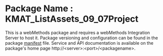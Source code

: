 # Package Name : KMAT_ListAssets_09_07Project
This is a webMethods package and requires a webMethods Integration Server to host it. Package versioning and configuration can be found in the package [manifest](./KMAT_ListAssets_09_07Project/manifest.v3) file. Service and API documentation is available on the package's home page http://&lt;server&gt;:&lt;port&gt;/&lt;packagename>.